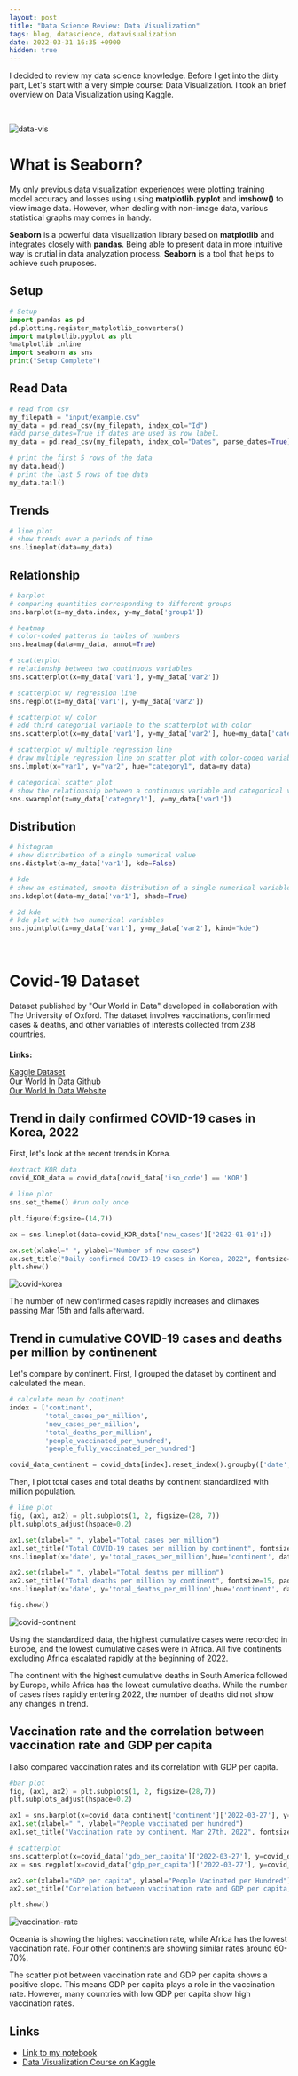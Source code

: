 ```yaml
---
layout: post
title: "Data Science Review: Data Visualization"
tags: blog, datascience, datavisualization
date: 2022-03-31 16:35 +0900
hidden: true
---
```


I decided to review my data science knowledge. Before I get into the dirty part, Let's start with a very simple course: Data Visualization. I took an brief overview on Data Visualization using Kaggle.

<br/>

![data-vis](https://i.imgur.com/wNHfDZA.png)

# What is Seaborn?
My only previous data visualization experiences were plotting training model accuracy and losses using using **matplotlib.pyplot** and **imshow()** to view image data. However, when dealing with non-image data, various statistical graphs may comes in handy. 

**Seaborn** is a powerful data visualization library based on **matplotlib** and integrates closely with **pandas**. Being able to present data in more intuitive way is crutial in data analyzation process. **Seaborn** is a tool that helps to achieve such pruposes.


## Setup
```python
# Setup
import pandas as pd
pd.plotting.register_matplotlib_converters()
import matplotlib.pyplot as plt
%matplotlib inline
import seaborn as sns
print("Setup Complete")
```

## Read Data
```python
# read from csv
my_filepath = "input/example.csv"
my_data = pd.read_csv(my_filepath, index_col="Id")
#add parse_dates=True if dates are used as row label.
my_data = pd.read_csv(my_filepath, index_col="Dates", parse_dates=True)

# print the first 5 rows of the data
my_data.head()
# print the last 5 rows of the data
my_data.tail()
```

## Trends
```python
# line plot
# show trends over a periods of time
sns.lineplot(data=my_data)
```


## Relationship
```python
# barplot
# comparing quantities corresponding to different groups
sns.barplot(x=my_data.index, y=my_data['group1'])

# heatmap
# color-coded patterns in tables of numbers
sns.heatmap(data=my_data, annot=True)

# scatterplot
# relationshp between two continuous variables
sns.scatterplot(x=my_data['var1'], y=my_data['var2'])

# scatterplot w/ regression line
sns.regplot(x=my_data['var1'], y=my_data['var2'])

# scatterplot w/ color
# add third categorial variable to the scatterplot with color
sns.scatterplot(x=my_data['var1'], y=my_data['var2'], hue=my_data['category1'])

# scatterplot w/ multiple regression line
# draw multiple regression line on scatter plot with color-coded variables
sns.lmplot(x="var1", y="var2", hue="category1", data=my_data)

# categorical scatter plot
# show the relationship between a continuous variable and categorical variable
sns.swarmplot(x=my_data['category1'], y=my_data['var1'])
```

## Distribution
```python
# histogram
# show distribution of a single numerical value
sns.distplot(a=my_data['var1'], kde=False)

# kde
# show an estimated, smooth distribution of a single numerical variable
sns.kdeplot(data=my_data['var1'], shade=True)

# 2d kde
# kde plot with two numerical variables
sns.jointplot(x=my_data['var1'], y=my_data['var2'], kind="kde")
```

<br/>


# Covid-19 Dataset
Dataset published by "Our World in Data" developed in collaboration with The University of Oxford.
The dataset involves vaccinations, confirmed cases & deaths, and other variables of interests collected from 238 countries.

<h4 style="margin-bottom: 0;">Links:</h4>

[Kaggle Dataset](https://www.kaggle.com/datasets/caesarmario/our-world-in-data-covid19-dataset)<br/>
[Our World In Data Github](https://github.com/owid/covid-19-data/tree/master/public/data)<br/>
[Our World In Data Website](https://ourworldindata.org/covid-vaccinations)


## Trend in daily confirmed COVID-19 cases in Korea, 2022
First, let's look at the recent trends in Korea.
```python
#extract KOR data
covid_KOR_data = covid_data[covid_data['iso_code'] == 'KOR']

# line plot
sns.set_theme() #run only once

plt.figure(figsize=(14,7))

ax = sns.lineplot(data=covid_KOR_data['new_cases']['2022-01-01':])

ax.set(xlabel=" ", ylabel="Number of new cases")
ax.set_title("Daily confirmed COVID-19 cases in Korea, 2022", fontsize=15, pad=15)
plt.show()
```

![covid-korea](https://i.imgur.com/lNMI73z.png)

The number of new confirmed cases rapidly increases and climaxes passing Mar 15th and falls afterward.


## Trend in cumulative COVID-19 cases and deaths per million by continenent
Let's compare by continent. First, I grouped the dataset by continent and calculated the mean.
```python
# calculate mean by continent
index = ['continent',
         'total_cases_per_million', 
         'new_cases_per_million',
         'total_deaths_per_million', 
         'people_vaccinated_per_hundred',
         'people_fully_vaccinated_per_hundred']

covid_data_continent = covid_data[index].reset_index().groupby(['date', 'continent'], as_index=False).mean().set_index('date')
```
Then, I plot total cases and total deaths by continent standardized with million population.
```python
# line plot
fig, (ax1, ax2) = plt.subplots(1, 2, figsize=(28, 7))
plt.subplots_adjust(hspace=0.2)

ax1.set(xlabel=" ", ylabel="Total cases per million")
ax1.set_title("Total COVID-19 cases per million by continent", fontsize=15, pad=15)
sns.lineplot(x='date', y='total_cases_per_million',hue='continent', data=covid_data_continent.reset_index(), ax=ax1)

ax2.set(xlabel=" ", ylabel="Total deaths per million")
ax2.set_title("Total deaths per million by continent", fontsize=15, pad=15)
sns.lineplot(x='date', y='total_deaths_per_million',hue='continent', data=covid_data_continent.reset_index(), ax=ax2)

fig.show()
```

![covid-continent](https://i.imgur.com/mZPFoDf.png)

Using the standardized data, the highest cumulative cases were recorded in Europe, and the lowest cumulative cases were in Africa. All five continents excluding Africa escalated rapidly at the beginning of 2022.

The continent with the highest cumulative deaths in South America followed by Europe, while Africa has the lowest cumulative deaths. While the number of cases rises rapidly entering 2022, the number of deaths did not show any changes in trend.


## Vaccination rate and the correlation between vaccination rate and GDP per capita
I also compared vaccination rates and its correlation with GDP per capita.
```python
#bar plot
fig, (ax1, ax2) = plt.subplots(1, 2, figsize=(28,7))
plt.subplots_adjust(hspace=0.2)

ax1 = sns.barplot(x=covid_data_continent['continent']['2022-03-27'], y=covid_data_continent['people_vaccinated_per_hundred']['2022-03-27'], ax=ax1)
ax1.set(xlabel=" ", ylabel="People vaccinated per hundred")
ax1.set_title("Vaccination rate by continent, Mar 27th, 2022", fontsize=15, pad=15)

# scatterplot
sns.scatterplot(x=covid_data['gdp_per_capita']['2022-03-27'], y=covid_data['people_vaccinated_per_hundred']['2022-03-27'], hue=covid_data['continent']['2022-03-27'])
ax = sns.regplot(x=covid_data['gdp_per_capita']['2022-03-27'], y=covid_data['people_vaccinated_per_hundred']['2022-03-27'],scatter=False)

ax2.set(xlabel="GDP per capita", ylabel="People Vacinated per Hundred")
ax2.set_title("Correlation between vaccination rate and GDP per capita, Mar 27th, 2022", fontsize=15, pad=15)

plt.show()
```

![vaccination-rate](https://i.imgur.com/7Xo7QuA.png)

Oceania is showing the highest vaccination rate, while Africa has the lowest vaccination rate. Four other continents are showing similar rates around 60-70%.

The scatter plot between vaccination rate and GDP per capita shows a positive slope. This means GDP per capita plays a role in the vaccination rate. However, many countries with low GDP per capita show high vaccination rates.

## Links
* [Link to my notebook](https://www.kaggle.com/code/kwangjongchoi/data-visualization-practice-covid-19)
* [Data Visualization Course on Kaggle](https://www.kaggle.com/learn/data-visualization)

